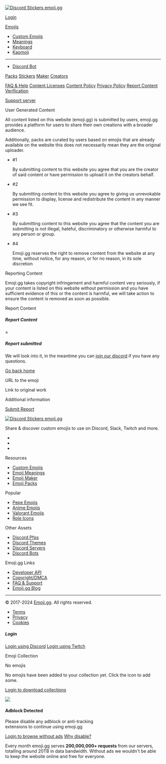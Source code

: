  [![Discord Stickers](https://emoji.gg/assets/img/logo.png?v=4) emoji.gg](https://emoji.gg/)

[Login](#)

[Emojis](#)

* [Custom Emojis](https://emoji.gg/)
* [Meanings](https://emoji.gg/meanings)
* [Keyboard](https://emoji.gg/keyboard)
* [Kaomoji](https://emoji.gg/kaomoji)

* * *

* [Discord Bot](https://emoji.gg/bot)

[Packs](https://emoji.gg/packs) [Stickers](https://emoji.gg/stickers) [Maker](https://emoji.gg/maker) [Creators](https://emoji.gg/creators)

[FAQ & Help](https://emoji.gg/faq) [Content Licenses](https://emoji.gg/licenses) [Content Policy](https://emoji.gg/content) [Privacy Policy](https://emoji.gg/privacy) [Report Content](https://emoji.gg/content) [Verification](https://emoji.gg/verification)

[Support server](https://discord.gg/emojis)

User Generated Content

All content listed on this website (emoji.gg) is submitted by users, emoji.gg provides a platform for users to share their own creations with a broader audience.

Additionally, packs are curated by users based on emojis that are already available on the website this does not necessarily mean they are the original uploader.

* #1
    
    By submitting content to this website you agree that you are the creator of said content or have permission to upload it on the creators behalf.
* #2
    
    By submitting content to this website you agree to giving us unrevokable permission to display, license and redistribute the content in any manner we see fit.
* #3
    
    By submitting content to this website you agree that the content you are submitting is not illegal, hateful, discriminatory or otherwise harmful to any person or group.
* #4
    
    Emoji.gg reserves the right to remove content from the website at any time, without notice, for any reason, or for no reason, in its sole discretion

Reporting Content

Emoji.gg takes copyright infringement and harmful content very seriously, if your content is listed on this website without permission and you have sufficient evidence of this or the content is harmful, we will take action to ensure the content is removed as soon as possible.

Report Content

##### Report Content

×

##### Report submitted

We will look into it, in the meantime you can [join our discord](https://discord.gg/Fh6q2Fw) if you have any questions.

[Go back home](https://emoji.gg/)

URL to the emoji 

Link to original work 

Additional information

[Submit Report](#)

 [![Discord Stickers](https://emoji.gg/assets/img/logo.png?v=4) emoji.gg](https://emoji.gg/)

Share & discover custom emojis to use on Discord, Slack, Twitch and more.

* [](https://discord.gg/emojis)
* [](https://guilded.gg/emojis)
* [](https://x.com/discordemoji)

Resources

* [Custom Emojis](https://emoji.gg/)
* [Emoji Meanings](https://emoji.gg/meanings)
* [Emoji Maker](https://emoji.gg/maker)
* [Emoji Packs](https://emoji.gg/packs)

Popular

* [Pepe Emojis](https://emoji.gg/emojis/pepe)
* [Anime Emojis](https://emoji.gg/emojis/anime)
* [Valorant Emojis](https://emoji.gg/emojis/valorant)
* [Role Icons](https://emoji.gg/emojis/role-icons)

Other Assets

* [Discord Pfps](https://pfps.gg/)
* [Discord Themes](https://discordthemes.com/)
* [Discord Servers](https://disforge.com/)
* [Discord Bots](https://disforge.com/bots)

Emoji.gg Links

* [Developer API](https://emoji.gg/developer)
* [Copyright/DMCA](https://emoji.gg/content)
* [FAQ & Support](https://emoji.gg/faq)
* [Emoji.gg Blog](https://emoji.gg/blog)

* * *

© 2017-2024 [Emoji.gg](https://emoji.gg/). All rights reserved.

* [Terms](https://emoji.gg/content)
* [Privacy](https://emoji.gg/privacy)
* [Cookies](#)

##### Login

[Login using Discord](https://emoji.gg/auth/discord?join=1) [Login using Twitch](https://emoji.gg/auth/twitch)

Emoji Collection

No emojis

No emojis have been added to your collection yet. Click the icon to add some.

[Login to download collections](https://emoji.gg/login)

![](https://cdn3.emoji.gg/emojis/1114-annoyed2.png)

#### Adblock Detected

Please disable any adblock or anti-tracking  
extensions to continue using emoji.gg

[Login to browse without ads](https://emoji.gg/auth/discord?return=/content) [Why disable?](#whyNoBlock)

Every month emoji.gg serves **200,000,000+ requests** from our servers, totalling around 20TB in data bandwidth. Without ads we wouldn't be able to keep the website online and free for everyone.